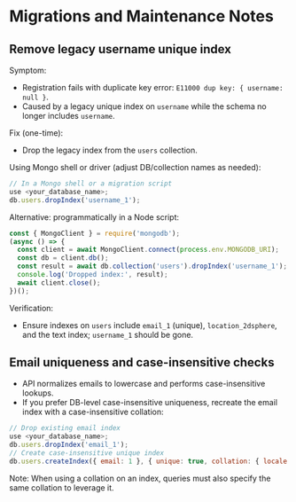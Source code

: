 # Migrations and Maintenance Notes

## Remove legacy username unique index

Symptom:
- Registration fails with duplicate key error: `E11000 dup key: { username: null }`.
- Caused by a legacy unique index on `username` while the schema no longer includes `username`.

Fix (one-time):
- Drop the legacy index from the `users` collection.

Using Mongo shell or driver (adjust DB/collection names as needed):

```js
// In a Mongo shell or a migration script
use <your_database_name>;
db.users.dropIndex('username_1');
```

Alternative: programmatically in a Node script:

```js
const { MongoClient } = require('mongodb');
(async () => {
  const client = await MongoClient.connect(process.env.MONGODB_URI);
  const db = client.db();
  const result = await db.collection('users').dropIndex('username_1');
  console.log('Dropped index:', result);
  await client.close();
})();
```

Verification:
- Ensure indexes on `users` include `email_1` (unique), `location_2dsphere`, and the text index; `username_1` should be gone.

## Email uniqueness and case-insensitive checks

- API normalizes emails to lowercase and performs case-insensitive lookups.
- If you prefer DB-level case-insensitive uniqueness, recreate the email index with a case-insensitive collation:

```js
// Drop existing email index
use <your_database_name>;
db.users.dropIndex('email_1');
// Create case-insensitive unique index
db.users.createIndex({ email: 1 }, { unique: true, collation: { locale: 'en', strength: 2 } });
```

Note: When using a collation on an index, queries must also specify the same collation to leverage it.
